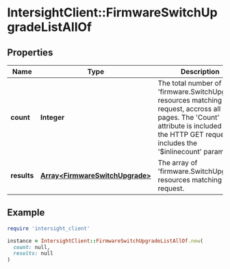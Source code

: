 # IntersightClient::FirmwareSwitchUpgradeListAllOf

## Properties

| Name | Type | Description | Notes |
| ---- | ---- | ----------- | ----- |
| **count** | **Integer** | The total number of &#39;firmware.SwitchUpgrade&#39; resources matching the request, accross all pages. The &#39;Count&#39; attribute is included when the HTTP GET request includes the &#39;$inlinecount&#39; parameter. | [optional] |
| **results** | [**Array&lt;FirmwareSwitchUpgrade&gt;**](FirmwareSwitchUpgrade.md) | The array of &#39;firmware.SwitchUpgrade&#39; resources matching the request. | [optional] |

## Example

```ruby
require 'intersight_client'

instance = IntersightClient::FirmwareSwitchUpgradeListAllOf.new(
  count: null,
  results: null
)
```

